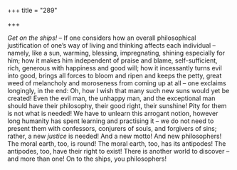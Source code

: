+++
title = "289"

+++

*Get on the ships\!* – If one considers how an overall philosophical justification of one’s way of living and thinking affects each individual – namely, like a sun, warming, blessing, impregnating, shining especially for him; how it makes him independent of praise and blame, self-sufficient, rich, generous with happiness and good will; how it incessantly turns evil into good, brings all forces to bloom and ripen and keeps the petty, great weed of melancholy and moroseness from coming up at all – one exclaims longingly, in the end: Oh, how I wish that many such new suns would yet be created\! Even the evil man, the unhappy man, and the exceptional man should have their philosophy, their good right, their sunshine\! Pity for them is not what is needed\! We have to unlearn this arrogant notion, however long humanity has spent learning and practising it – we do not need to present them with confessors, conjurers of souls, and forgivers of sins; rather, a new *justice* is needed\! And a new motto\! And new philosophers\! The moral earth, too, is round\! The moral earth, too, has its antipodes\! The antipodes, too, have their right to exist\! There is another world to discover – and more than one\! On to the ships, you philosophers\!


